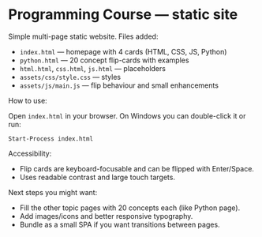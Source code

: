 # Programming Course — static site

Simple multi-page static website. Files added:

- `index.html` — homepage with 4 cards (HTML, CSS, JS, Python)
- `python.html` — 20 concept flip-cards with examples
- `html.html`, `css.html`, `js.html` — placeholders
- `assets/css/style.css` — styles
- `assets/js/main.js` — flip behaviour and small enhancements

How to use:

Open `index.html` in your browser. On Windows you can double-click it or run:

```pwsh
Start-Process index.html
```

Accessibility:

- Flip cards are keyboard-focusable and can be flipped with Enter/Space.
- Uses readable contrast and large touch targets.

Next steps you might want:

- Fill the other topic pages with 20 concepts each (like Python page).
- Add images/icons and better responsive typography.
- Bundle as a small SPA if you want transitions between pages.
